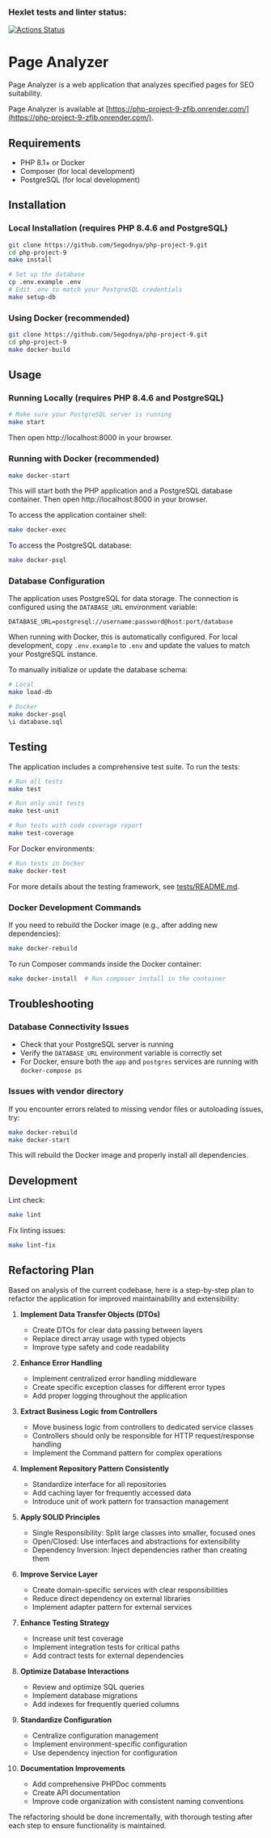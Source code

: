 ### Hexlet tests and linter status:
[![Actions Status](https://github.com/Segodnya/php-project-9/actions/workflows/hexlet-check.yml/badge.svg)](https://github.com/Segodnya/php-project-9/actions)

# Page Analyzer

Page Analyzer is a web application that analyzes specified pages for SEO suitability.

Page Analyzer is available at [https://php-project-9-zfib.onrender.com/](https://php-project-9-zfib.onrender.com/).

## Requirements

* PHP 8.1+ or Docker
* Composer (for local development)
* PostgreSQL (for local development)

## Installation

### Local Installation (requires PHP 8.4.6 and PostgreSQL)

```bash
git clone https://github.com/Segodnya/php-project-9.git
cd php-project-9
make install

# Set up the database
cp .env.example .env
# Edit .env to match your PostgreSQL credentials
make setup-db
```

### Using Docker (recommended)

```bash
git clone https://github.com/Segodnya/php-project-9.git
cd php-project-9
make docker-build
```

## Usage

### Running Locally (requires PHP 8.4.6 and PostgreSQL)

```bash
# Make sure your PostgreSQL server is running
make start
```

Then open http://localhost:8000 in your browser.

### Running with Docker (recommended)

```bash
make docker-start
```

This will start both the PHP application and a PostgreSQL database container.
Then open http://localhost:8000 in your browser.

To access the application container shell:

```bash
make docker-exec
```

To access the PostgreSQL database:

```bash
make docker-psql
```

### Database Configuration

The application uses PostgreSQL for data storage. The connection is configured using the `DATABASE_URL` environment variable:

```
DATABASE_URL=postgresql://username:password@host:port/database
```

When running with Docker, this is automatically configured. For local development, copy `.env.example` to `.env` and update the values to match your PostgreSQL instance.

To manually initialize or update the database schema:

```bash
# Local
make load-db

# Docker
make docker-psql
\i database.sql
```

## Testing

The application includes a comprehensive test suite. To run the tests:

```bash
# Run all tests
make test

# Run only unit tests
make test-unit

# Run tests with code coverage report
make test-coverage
```

For Docker environments:

```bash
# Run tests in Docker
make docker-test
```

For more details about the testing framework, see [tests/README.md](tests/README.md).

### Docker Development Commands

If you need to rebuild the Docker image (e.g., after adding new dependencies):

```bash
make docker-rebuild
```

To run Composer commands inside the Docker container:

```bash
make docker-install  # Run composer install in the container
```

## Troubleshooting

### Database Connectivity Issues

- Check that your PostgreSQL server is running
- Verify the `DATABASE_URL` environment variable is correctly set
- For Docker, ensure both the `app` and `postgres` services are running with `docker-compose ps`

### Issues with vendor directory

If you encounter errors related to missing vendor files or autoloading issues, try:

```bash
make docker-rebuild
make docker-start
```

This will rebuild the Docker image and properly install all dependencies.

## Development

Lint check:

```bash
make lint
```

Fix linting issues:

```bash
make lint-fix
```

## Refactoring Plan

Based on analysis of the current codebase, here is a step-by-step plan to refactor the application for improved maintainability and extensibility:

1. **Implement Data Transfer Objects (DTOs)**
   - Create DTOs for clear data passing between layers
   - Replace direct array usage with typed objects
   - Improve type safety and code readability

2. **Enhance Error Handling**
   - Implement centralized error handling middleware
   - Create specific exception classes for different error types
   - Add proper logging throughout the application

3. **Extract Business Logic from Controllers**
   - Move business logic from controllers to dedicated service classes
   - Controllers should only be responsible for HTTP request/response handling
   - Implement the Command pattern for complex operations

4. **Implement Repository Pattern Consistently**
   - Standardize interface for all repositories
   - Add caching layer for frequently accessed data
   - Introduce unit of work pattern for transaction management

5. **Apply SOLID Principles**
   - Single Responsibility: Split large classes into smaller, focused ones
   - Open/Closed: Use interfaces and abstractions for extensibility
   - Dependency Inversion: Inject dependencies rather than creating them

6. **Improve Service Layer**
   - Create domain-specific services with clear responsibilities
   - Reduce direct dependency on external libraries
   - Implement adapter pattern for external services

7. **Enhance Testing Strategy**
   - Increase unit test coverage
   - Implement integration tests for critical paths
   - Add contract tests for external dependencies

8. **Optimize Database Interactions**
   - Review and optimize SQL queries
   - Implement database migrations
   - Add indexes for frequently queried columns

9. **Standardize Configuration**
   - Centralize configuration management
   - Implement environment-specific configuration
   - Use dependency injection for configuration

10. **Documentation Improvements**
    - Add comprehensive PHPDoc comments
    - Create API documentation
    - Improve code organization with consistent naming conventions

The refactoring should be done incrementally, with thorough testing after each step to ensure functionality is maintained.
